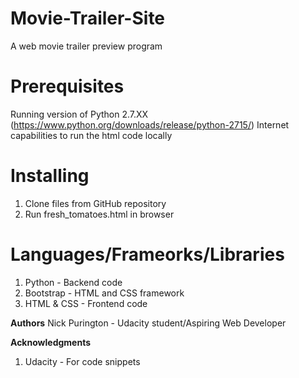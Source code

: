 # Movie-Trailer-Site
A web movie trailer preview program

# Prerequisites

Running version of Python 2.7.XX (https://www.python.org/downloads/release/python-2715/)
Internet capabilities to run the html code locally

# Installing

1. Clone files from GitHub repository
2. Run fresh_tomatoes.html in browser

# Languages/Frameorks/Libraries

1. Python - Backend code 
2. Bootstrap - HTML and CSS framework
3. HTML & CSS - Frontend code


**Authors**
Nick Purington - Udacity student/Aspiring Web Developer

**Acknowledgments**
1. Udacity - For code snippets

